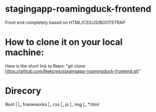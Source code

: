 # stagingapp-roamingduck-frontend

Front end completely based on HTML/CSS/JS/BOOTSTRAP


# How to clone it on your local machine:
Here is the short link to Repo: "git clone https://github.com/Nekores/stagingapp-roamingduck-frontend.git"

# Direcory
  
  Root
    |
    |_ frameworks
    |_ css
    |_ js
    |_ img
    |_ *.html
 

